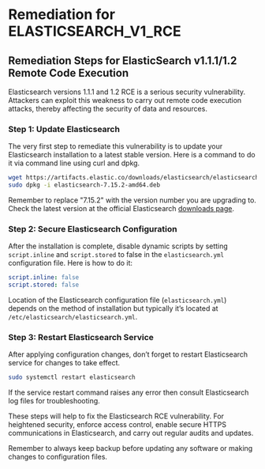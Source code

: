 # Remediation for ELASTICSEARCH_V1_RCE

## Remediation Steps for ElasticSearch v1.1.1/1.2 Remote Code Execution
Elasticsearch versions 1.1.1 and 1.2 RCE is a serious security vulnerability. Attackers can exploit this weakness to carry out remote code execution attacks, thereby affecting the security of data and resources.

### Step 1: Update Elasticsearch
The very first step to remediate this vulnerability is to update your Elasticsearch installation to a latest stable version. Here is a command to do it via command line using curl and dpkg.
```bash
wget https://artifacts.elastic.co/downloads/elasticsearch/elasticsearch-7.15.2-amd64.deb
sudo dpkg -i elasticsearch-7.15.2-amd64.deb
```
Remember to replace "7.15.2" with the version number you are upgrading to. Check the latest version at the official Elasticsearch [downloads page](https://www.elastic.co/downloads/elasticsearch).

### Step 2: Secure Elasticsearch Configuration
After the installation is complete, disable dynamic scripts by setting `script.inline` and `script.stored` to false in the `elasticsearch.yml` configuration file. Here is how to do it:
```yaml
script.inline: false
script.stored: false
```
Location of the Elasticsearch configuration file (`elasticsearch.yml`) depends on the method of installation but typically it’s located at `/etc/elasticsearch/elasticsearch.yml`.

### Step 3: Restart Elasticsearch Service
After applying configuration changes, don’t forget to restart Elasticsearch service for changes to take effect.
```bash
sudo systemctl restart elasticsearch
```
If the service restart command raises any error then consult Elasticsearch log files for troubleshooting.

These steps will help to fix the Elasticsearch RCE vulnerability. For heightened security, enforce access control, enable secure HTTPS communications in Elasticsearch, and carry out regular audits and updates. 

Remember to always keep backup before updating any software or making changes to configuration files.